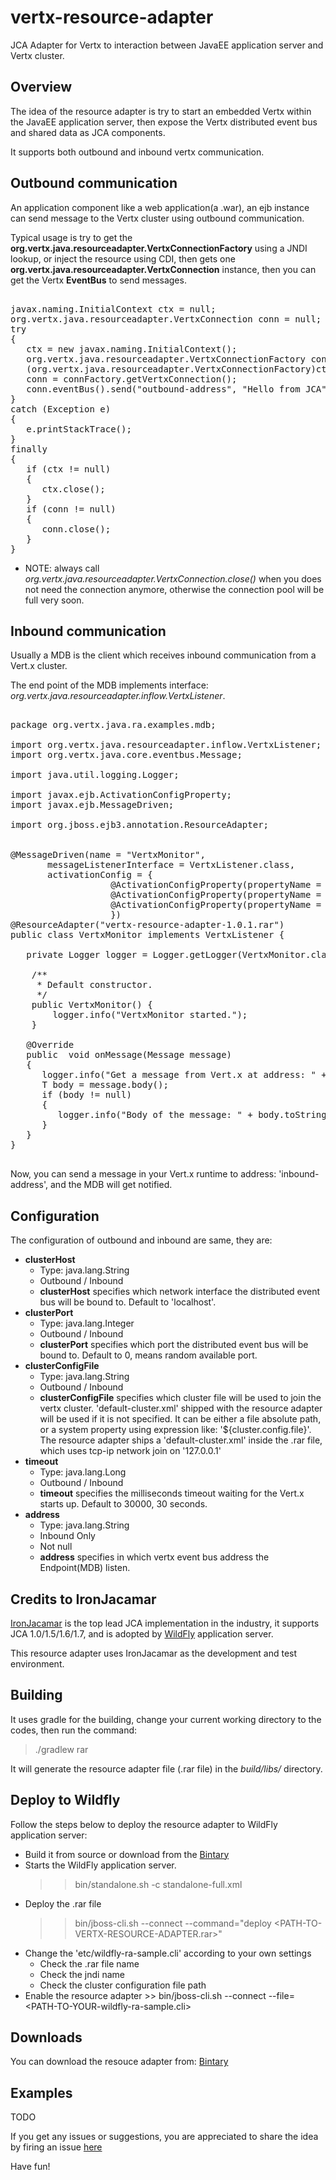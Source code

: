 vertx-resource-adapter
======================

JCA Adapter for Vertx to interaction between JavaEE application server and Vertx cluster.

Overview
------

The idea of the resource adapter is try to start an embedded Vertx within the JavaEE application server, then expose the Vertx
distributed event bus and shared data as JCA components.

It supports both outbound and inbound vertx communication. 

Outbound communication
------

An application component like a web application(a .war), an ejb instance can send message to the Vertx cluster using outbound communication.

Typical usage is try to get the <b>org.vertx.java.resourceadapter.VertxConnectionFactory</b> using a JNDI lookup, or inject the resource using CDI, 
then gets one <b>org.vertx.java.resourceadapter.VertxConnection</b> instance, then you can get the Vertx <b>EventBus</b> to send messages.

<pre>

javax.naming.InitialContext ctx = null;
org.vertx.java.resourceadapter.VertxConnection conn = null;
try
{
   ctx = new javax.naming.InitialContext();
   org.vertx.java.resourceadapter.VertxConnectionFactory connFactory = 
   (org.vertx.java.resourceadapter.VertxConnectionFactory)ctx.lookup("java:/eis/VertxConnectionFactory");
   conn = connFactory.getVertxConnection();
   conn.eventBus().send("outbound-address", "Hello from JCA");
}
catch (Exception e)
{
   e.printStackTrace();
}
finally
{
   if (ctx != null)
   {
      ctx.close();  
   }
   if (conn != null)
   {
      conn.close();  
   }
}
</pre>

   * NOTE: always call *org.vertx.java.resourceadapter.VertxConnection.close()* when you does not need the connection anymore, otherwise the connection pool will be full very soon.

Inbound communication
------

Usually a MDB is the client which receives inbound communication from a Vert.x cluster.

The end point of the MDB implements interface: *org.vertx.java.resourceadapter.inflow.VertxListener*.

<pre>

package org.vertx.java.ra.examples.mdb;

import org.vertx.java.resourceadapter.inflow.VertxListener;
import org.vertx.java.core.eventbus.Message;

import java.util.logging.Logger;

import javax.ejb.ActivationConfigProperty;
import javax.ejb.MessageDriven;

import org.jboss.ejb3.annotation.ResourceAdapter;


@MessageDriven(name = "VertxMonitor", 
       messageListenerInterface = VertxListener.class,
       activationConfig = {
                   @ActivationConfigProperty(propertyName = "address", propertyValue = "inbound-address"),
                   @ActivationConfigProperty(propertyName = "clusterHost", propertyValue = "localhost"),
                   @ActivationConfigProperty(propertyName = "clusterPort", propertyValue = "0"),
                   })
@ResourceAdapter("vertx-resource-adapter-1.0.1.rar")
public class VertxMonitor implements VertxListener {

   private Logger logger = Logger.getLogger(VertxMonitor.class.getName());
   
    /**
     * Default constructor. 
     */
    public VertxMonitor() {
        logger.info("VertxMonitor started.");
    }

   @Override
   public <T> void onMessage(Message<T> message)
   {
      logger.info("Get a message from Vert.x at address: " + message.address());
      T body = message.body();
      if (body != null)
      {
         logger.info("Body of the message: " + body.toString());
      }
   }
}

</pre>


Now, you can send a message in your Vert.x runtime to address: 'inbound-address', and the MDB will get notified.

Configuration
-------

The configuration of outbound and inbound are same, they are:

   * <b>clusterHost</b>
     * Type: java.lang.String
     * Outbound / Inbound
     * <b>clusterHost</b> specifies which network interface the distributed event bus will be bound to. Default to 'localhost'.
   * <b>clusterPort</b>
     * Type: java.lang.Integer
     * Outbound / Inbound
     * <b>clusterPort</b> specifies which port the distributed event bus will be bound to. Default to 0, means random available port.
   * <b>clusterConfigFile</b>
     * Type: java.lang.String
     * Outbound / Inbound
     * <b>clusterConfigFile</b> specifies which cluster file will be used to join the vertx cluster. 'default-cluster.xml' shipped with the resource adapter will be used if it is not specified. It can be either a file absolute path, or a system property using expression like: '${cluster.config.file}'.
     The resource adapter ships a 'default-cluster.xml' inside the .rar file, which uses tcp-ip network join on '127.0.0.1'
   * <b>timeout</b>
     * Type: java.lang.Long
     * Outbound / Inbound
     * <b>timeout</b> specifies the milliseconds timeout waiting for the Vert.x starts up. Default to 30000, 30 seconds.
   * <b>address</b>
     * Type: java.lang.String
     * Inbound Only
     * Not null
     * <b>address</b> specifies in which vertx event bus address the Endpoint(MDB) listen.


Credits to IronJacamar
-------

[IronJacamar](http://www.ironjacamar.org/) is the top lead JCA implementation in the industry, it supports JCA 1.0/1.5/1.6/1.7, and is adopted by [WildFly](http://www.wildfly.org/) application server.
   
This resource adapter uses IronJacamar as the development and test environment.


Building
-------

It uses gradle for the building, change your current working directory to the codes, then run the command:

> ./gradlew rar 

It will generate the resource adapter file (.rar file) in the *build/libs/* directory.



Deploy to Wildfly
-------
Follow the steps below to deploy the resource adapter to WildFly application server:
   * Build it from source or download from the [Bintary](https://bintray.com/gaol/downloads/vertx-resource-adapter)
   * Starts the WildFly application server.
      >> bin/standalone.sh -c standalone-full.xml
   * Deploy the .rar file
     >> bin/jboss-cli.sh --connect --command="deploy <PATH-TO-VERTX-RESOURCE-ADAPTER.rar>"
   * Change the 'etc/wildfly-ra-sample.cli' according to your own settings
      * Check the .rar file name
      * Check the jndi name 
      * Check the cluster configuration file path
   * Enable the resource adapter
    >> bin/jboss-cli.sh --connect --file=<PATH-TO-YOUR-wildfly-ra-sample.cli>

Downloads
-------
You can download the resouce adapter from: [Bintary](https://bintray.com/gaol/downloads/vertx-resource-adapter)

Examples
-------
TODO


If you get any issues or suggestions, you are appreciated to share the idea by firing an issue [here](https://github.com/gaol/vertx-resource-adapter/issues/new)

Have fun!
